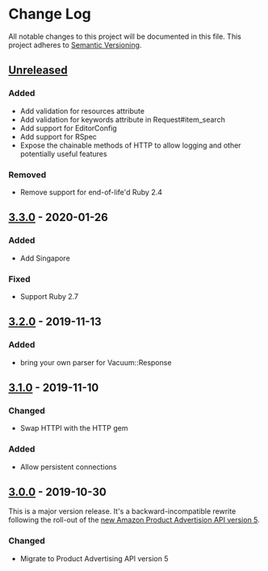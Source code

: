 # Change Log
All notable changes to this project will be documented in this file.
This project adheres to [Semantic Versioning](http://semver.org/).

## [Unreleased]

### Added
- Add validation for resources attribute
- Add validation for keywords attribute in Request#item_search
- Add support for EditorConfig
- Add support for RSpec
- Expose the chainable methods of HTTP to allow logging and other potentially useful features

### Removed
- Remove support for end-of-life'd Ruby 2.4

## [3.3.0] - 2020-01-26

### Added
- Add Singapore

### Fixed
- Support Ruby 2.7

## [3.2.0] - 2019-11-13

### Added
- bring your own parser for Vacuum::Response

## [3.1.0] - 2019-11-10

### Changed
- Swap HTTPI with the HTTP gem

### Added
- Allow persistent connections

## [3.0.0] - 2019-10-30

This is a major version release. It's a backward-incompatible rewrite following the roll-out of the [new Amazon Product Advertision API version 5](https://webservices.amazon.com/paapi5/documentation/migration-guide.html).

### Changed
- Migrate to Product Advertising API version 5

[Unreleased]: https://github.com/hakanensari/vacuum/compare/v3.3.0...HEAD
[3.3.0]: https://github.com/hakanensari/vacuum/compare/v3.2.0...v3.3.0
[3.2.0]: https://github.com/hakanensari/vacuum/compare/v3.1.0...v3.2.0
[3.1.0]: https://github.com/hakanensari/vacuum/compare/v3.0.0...v3.1.0
[3.0.0]: https://github.com/hakanensari/vacuum/compare/v2.2.0...v3.0.0

